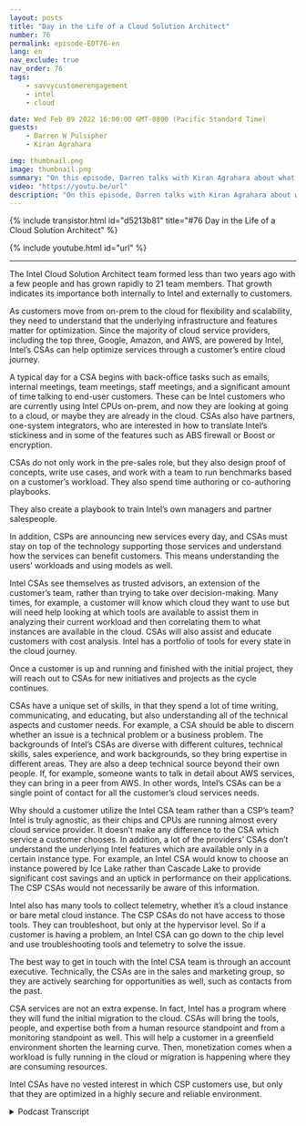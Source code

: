 ```yaml
---
layout: posts
title: "Day in the Life of a Cloud Solution Architect"
number: 76
permalink: episode-EDT76-en
lang: en
nav_exclude: true
nav_order: 76
tags:
    - savvycustomerengagement
    - intel
    - cloud

date: Wed Feb 09 2022 16:00:00 GMT-0800 (Pacific Standard Time)
guests:
    - Darren W Pulsipher
    - Kiran Agrahara

img: thumbnail.png
image: thumbnail.png
summary: "On this episode, Darren talks with Kiran Agrahara about what Intel Cloud Solution Architects (CSAs) do in a day to benefit not only cloud service providers (CSPs), but end users."
video: "https://youtu.be/url"
description: "On this episode, Darren talks with Kiran Agrahara about what Intel Cloud Solution Architects (CSAs) do in a day to benefit not only cloud service providers (CSPs), but end users."
---
```


<div>
{% include transistor.html id="d5213b81" title="#76 Day in the Life of a Cloud Solution Architect" %}

{% include youtube.html id="url" %}
</div>

---

The Intel Cloud Solution Architect team formed less than two years ago with a few people and has grown rapidly to 21 team members. That growth indicates its importance both internally to Intel and externally to customers.

As customers move from on-prem to the cloud for flexibility and scalability, they need to understand that the underlying infrastructure and features matter for optimization. Since the majority of cloud service providers, including the top three, Google, Amazon, and AWS, are powered by Intel, Intel’s CSAs can help optimize services through a customer’s entire cloud journey.

A typical day for a CSA begins with back-office tasks such as emails, internal meetings, team meetings, staff meetings, and a significant amount of time talking to end-user customers. These can be Intel customers who are currently using Intel CPUs on-prem, and now they are looking at going to a cloud, or maybe they are already in the cloud. CSAs also have partners, one-system integrators, who are interested in how to translate Intel’s stickiness and in some of the features such as ABS firewall or Boost or encryption.

CSAs do not only work in the pre-sales role, but they also design proof of concepts, write use cases, and work with a team to run benchmarks based on a customer’s workload. They also spend time authoring or co-authoring playbooks.

They also create a playbook to train Intel’s own managers and partner salespeople.

In addition, CSPs are announcing new services every day, and CSAs must stay on top of the technology supporting those services and understand how the services can benefit customers. This means understanding the users’ workloads and using models as well.

Intel CSAs see themselves as trusted advisors, an extension of the customer’s team, rather than trying to take over decision-making. Many times, for example, a customer will know which cloud they want to use but will need help looking at which tools are available to assist them in analyzing their current workload and then correlating them to what instances are available in the cloud. CSAs will also assist and educate customers with cost analysis. Intel has a portfolio of tools for every state in the cloud journey.

Once a customer is up and running and finished with the initial project, they will           reach out to CSAs for new initiatives and projects as the cycle continues.

CSAs have a unique set of skills, in that they spend a lot of time writing, communicating, and educating, but also understanding all of the technical aspects and customer needs. For example, a CSA should be able to discern whether an issue is a technical problem or a business problem. The backgrounds of Intel’s CSAs are diverse with different cultures, technical skills, sales experience, and work backgrounds, so they bring expertise in different areas. They are also a deep technical source beyond their own people. If, for example, someone wants to talk in detail about AWS services, they can bring in a peer from AWS. In other words, Intel’s CSAs can be a single point of contact for all the customer’s cloud services needs.

Why should a customer utilize the Intel CSA team rather than a CSP’s team? Intel is truly agnostic, as their chips and CPUs are running almost every cloud service provider. It doesn’t make any difference to the CSA which service a customer chooses. In addition, a lot of the providers’ CSAs don’t understand the underlying Intel features which are available only in a certain instance type. For example, an Intel CSA would know to choose an instance powered by Ice Lake rather than Cascade Lake to provide significant cost savings and an uptick in performance on their applications. The CSP CSAs would not necessarily be aware of this information.

Intel also has many tools to collect telemetry, whether it’s a cloud instance or bare metal cloud instance. The CSP CSAs do not have access to those tools. They can troubleshoot, but only at the hypervisor level. So if a customer is having a problem, an Intel CSA can go down to the chip level and use troubleshooting tools and telemetry to solve the issue.

The best way to get in touch with the Intel CSA team is through an account executive. Technically, the CSAs are in the sales and marketing group, so they are actively searching for opportunities as well, such as contacts from the past.

CSA services are not an extra expense. In fact, Intel has a program where they will fund the initial migration to the cloud. CSAs will bring the tools, people, and expertise both from a human resource standpoint and from a monitoring standpoint as well. This will help a customer in a greenfield environment shorten the learning curve. Then, monetization comes when a workload is fully running in the cloud or migration is happening where they are consuming resources.

Intel CSAs have no vested interest in which CSP customers use, but only that they are optimized in a highly secure and reliable environment. 



<details>
<summary> Podcast Transcript </summary>

<p></p>

</details>

